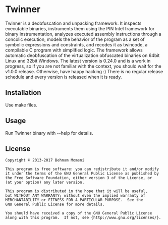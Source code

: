 # Twinner

Twinner is a deobfuscation and unpacking framework.
It inspects executable binaries, instruments them using the PIN Intel framework for binary instrumentation, analyzes executed assembly instructions through a concolic execution, models the behavior of the program as a set of symbolic expressions and constraints, and recodes it as twincode, a compilable C program with simplified logic.
The framework allows automatic deobfuscation of the virtualization obfuscated binaries on 64bit Linux and 32bit Windows.
The latest version is 0.24.0 and is a work in progress, so if you are not familiar with the context, you should wait for the v1.0.0 release. Otherwise, have happy hacking :) There is no regular release schedule and every version is released when it is ready.

## Installation

Use make files.

## Usage

Run Twinner binary with --help for details.

## License
    Copyright © 2013-2017 Behnam Momeni

    This program is free software: you can redistribute it and/or modify
    it under the terms of the GNU General Public License as published by
    the Free Software Foundation, either version 3 of the License, or
    (at your option) any later version.

    This program is distributed in the hope that it will be useful,
    but WITHOUT ANY WARRANTY; without even the implied warranty of
    MERCHANTABILITY or FITNESS FOR A PARTICULAR PURPOSE.  See the
    GNU General Public License for more details.

    You should have received a copy of the GNU General Public License
    along with this program.  If not, see {http://www.gnu.org/licenses/}.
